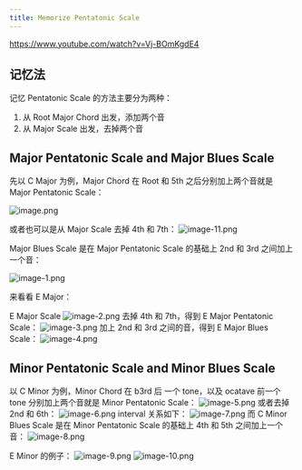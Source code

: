 ```yaml
---
title: Memorize Pentatonic Scale
---
```


https://www.youtube.com/watch?v=Vj-BOmKgdE4

## 记忆法

记忆 Pentatonic Scale 的方法主要分为两种：

1. 从 Root Major Chord 出发，添加两个音
2. 从 Major Scale 出发，去掉两个音

## Major Pentatonic Scale and Major Blues Scale

先以 C Major 为例，Major Chord 在 Root 和 5th 之后分别加上两个音就是 Major Pentatonic Scale：

![image.png](/images/Pub_Note_MemorizePentatonicScale/image.png)

或者也可以是从 Major Scale 去掉 4th 和 7th：
![image-11.png](/images/Pub_Note_MemorizePentatonicScale/image-11.png)

Major Blues Scale 是在 Major Pentatonic Scale 的基础上 2nd 和 3rd 之间加上一个音：

![image-1.png](/images/Pub_Note_MemorizePentatonicScale/image-1.png)

来看看 E Major：

E Major Scale
![image-2.png](/images/Pub_Note_MemorizePentatonicScale/image-2.png)
去掉 4th 和 7th，得到 E Major Pentatonic Scale：
![image-3.png](/images/Pub_Note_MemorizePentatonicScale/image-3.png)
加上 2nd 和 3rd 之间的音，得到 E Major Blues Scale：
![image-4.png](/images/Pub_Note_MemorizePentatonicScale/image-4.png)

## Minor Pentatonic Scale and Minor Blues Scale

以 C Minor 为例，Minor Chord 在 b3rd 后 一个 tone，以及 ocatave 前一个 tone 分别加上两个音就是 Minor Pentatonic Scale：
![image-5.png](/images/Pub_Note_MemorizePentatonicScale/image-5.png)
或者去掉 2nd 和 6th：
![image-6.png](/images/Pub_Note_MemorizePentatonicScale/image-6.png)
interval 关系如下：
![image-7.png](/images/Pub_Note_MemorizePentatonicScale/image-7.png)
而 C Minor Blues Scale 是在 Minor Pentatonic Scale 的基础上 4th 和 5th 之间加上一个音：
![image-8.png](/images/Pub_Note_MemorizePentatonicScale/image-8.png)

E Minor 的例子：
![image-9.png](/images/Pub_Note_MemorizePentatonicScale/image-9.png)
![image-10.png](/images/Pub_Note_MemorizePentatonicScale/image-10.png)
